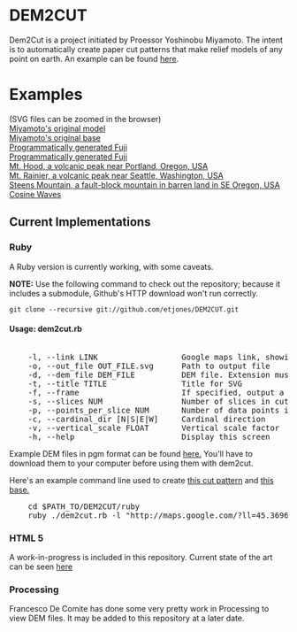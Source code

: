 # DEM2CUT

Dem2Cut is a project initiated by Proessor Yoshinobu Miyamoto.  The intent is to automatically create paper cut patterns that make relief models of any point on earth.  An example can be found [here](http://www.flickr.com/photos/yoshinobu_miyamoto/6713516087/in/photostream/ "Mt. Fuji Papercut").

# Examples 
(SVG files can be zoomed in the browser)  
[Miyamoto's original model](http://etjones.webfactional.com/DEM2CUT/examples/fuji-model-full-mt-1.pdf)  
[Miyamoto's original base](http://etjones.webfactional.com/DEM2CUT/examples/fuji-model-full-base-simple.pdf)  
[Programmatically generated Fuji](http://etjones.webfactional.com/DEM2CUT/examples/fuji_1.svg)  
[Programmatically generated Fuji](http://etjones.webfactional.com/DEM2CUT/examples/fuji_1_frame.svg)  
[Mt. Hood, a volcanic peak near Portland, Oregon, USA](http://etjones.webfactional.com/DEM2CUT/examples/hood_1.svg)  
[Mt. Rainier, a volcanic peak near Seattle, Washington, USA](http://etjones.webfactional.com/DEM2CUT/examples/rainier_1.svg)  
[Steens Mountain, a fault-block mountain in barren land in SE Oregon, USA](http://etjones.webfactional.com/DEM2CUT/examples/steens_1.svg)  
[Cosine Waves](http://etjones.webfactional.com/DEM2CUT/examples/cosine_1.svg)  

## Current Implementations

### Ruby
A Ruby version is currently working, with some caveats.  

**NOTE:** Use the following command to check out the repository; because it 
includes a submodule, Github's HTTP download won't run correctly.  

    git clone --recursive git://github.com/etjones/DEM2CUT.git

#### Usage: dem2cut.rb  
<pre>

    -l, --link LINK                  Google maps link, showing an area within a single 1x1 degree square  
    -o, --out_file OUT_FILE.svg      Path to output file    
    -d, --dem_file DEM_FILE          DEM file. Extension must be one of [.hgt, .pgm, .asc]  
    -t, --title TITLE                Title for SVG  
    -f, --frame                      If specified, output a second image for use as the frame for the cut pattern  
    -s, --slices NUM                 Number of slices in cut pattern  
    -p, --points_per_slice NUM       Number of data points in each slice  
    -c, --cardinal_dir [N|S|E|W]     Cardinal direction  
    -v, --vertical_scale FLOAT       Vertical scale factor  
    -h, --help                       Display this screen  
</pre>

Example DEM files in pgm format can be found [here.](http://etjones.webfactional.com/DEM2CUT/dems/ASTGTM2/)
You'll have to download them to your computer before using them with dem2cut.  

Here's an example command line used to create [this cut pattern](http://etjones.webfactional.com/DEM2CUT/examples/cli_cut.svg)
 and [this base.](http://etjones.webfactional.com/DEM2CUT/examples/cli_cut_frame.svg)  
 
<pre>
    cd $PATH_TO/DEM2CUT/ruby
    ruby ./dem2cut.rb -l "http://maps.google.com/?ll=45.369635,-121.698475&spn=0.081885,0.11982&z=13&vpsrc=6" -d "$HOME/Desktop/ASTGTM2_N45W122_dem.pgm" -o "$HOME/Desktop/cli_cut.svg" -f -t "Mt. Hood"
</pre>
### HTML 5
A work-in-progress is included in this repository. Current state of the art can be seen [here](http://etjones.webfactional.com/DEM2CUT/web/dem2cut.html)  

### Processing
Francesco De Comite has done some very pretty work in Processing to view DEM files. It may be added to this repository at a later date.  